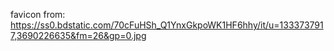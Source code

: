 favicon from: https://ss0.bdstatic.com/70cFuHSh_Q1YnxGkpoWK1HF6hhy/it/u=1333737917,3690226635&fm=26&gp=0.jpg